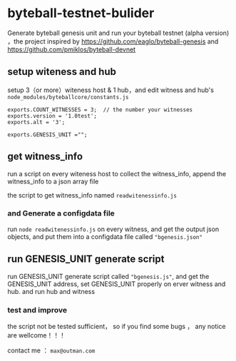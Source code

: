 # byteball-testnet-bulider
Generate byteball genesis unit  and run your byteball testnet (alpha version) ，the project inspired by https://github.com/eaglo/byteball-genesis and https://github.com/pmiklos/byteball-devnet 

## setup witeness and hub
setup 3（or more）witeness host & 1 hub，and edit witness and hub's `node_modules/byteballcore/constants.js`
```
exports.COUNT_WITNESSES = 3;  // the number your witnesses
exports.version = '1.0test';
exports.alt = '3';

exports.GENESIS_UNIT ="";

```

## get  witness_info 
run a script on every witeness host to collect the witness_info,  append the witness_info to a json array file

the script to get witness_info named `readwitenessinfo.js`


### and Generate a configdata file

run  `node readwitenessinfo.js`  on every witness, and get the output json objects, and put them into a configdata file called `"bgenesis.json"` 

## run GENESIS_UNIT generate script 
run GENESIS_UNIT generate script called `"bgenesis.js"`, and get the GENESIS_UNIT address, set GENESIS_UNIT properly on erver witness and hub. and run hub and witness

### test and improve

the script not be tested sufficient， so if you find some bugs ， any notice are wellcome！！！

contact me ： `max@outman.com`
 

